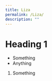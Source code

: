 ```yaml
---
title: Liza
permalink: /Liza/
description: ""
---
```

<h1>Heading 1</h2>

<ul>
	<li>Something</li>
	<li> Anything</li>
	</ul>

<ol>
	<li>Something</li>
	</ol>
	